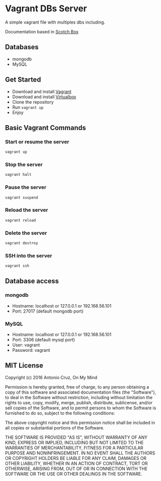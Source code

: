 # Vagrant DBs Server
A simple vagrant file with multiples dbs including.

Documentation based in [Scotch Box][0]

## Databases

* mongodb
* MySQL

## Get Started

* Download and install [Vagrant][1]
* Download and install [Virtualbox][2]
* Clone the repository
* Run ```vagrant up```
* Enjoy

## Basic Vagrant Commands

### Start or resume the server

```bash
vagrant up
```

### Stop the server

```bash
vagrant halt
```

### Pause the server

```bash
vagrant suspend
```

### Reload the server

```bash
vagrant reload
```

### Delete the server

```bash
vagrant destroy
```

### SSH into the server
```bash
vagrant ssh
```


## Database access

### mongodb

* Hostname: localhost or 127.0.0.1 or 192.168.56.101
* Port: 27017 (default mongodb port)


### MySQL

* Hostname: localhost or 127.0.0.1 or 192.168.56.101
* Port: 3306 (default mysql port)
* User: vagrant
* Password: vagrant

## MIT License

Copyright (c) 2016 Antonio Cruz, On My Mind

Permission is hereby granted, free of charge, to any person obtaining a copy
of this software and associated documentation files (the "Software"), to deal
in the Software without restriction, including without limitation the rights
to use, copy, modify, merge, publish, distribute, sublicense, and/or sell
copies of the Software, and to permit persons to whom the Software is
furnished to do so, subject to the following conditions:

The above copyright notice and this permission notice shall be included in all
copies or substantial portions of the Software.

THE SOFTWARE IS PROVIDED "AS IS", WITHOUT WARRANTY OF ANY KIND, EXPRESS OR
IMPLIED, INCLUDING BUT NOT LIMITED TO THE WARRANTIES OF MERCHANTABILITY,
FITNESS FOR A PARTICULAR PURPOSE AND NONINFRINGEMENT. IN NO EVENT SHALL THE
AUTHORS OR COPYRIGHT HOLDERS BE LIABLE FOR ANY CLAIM, DAMAGES OR OTHER
LIABILITY, WHETHER IN AN ACTION OF CONTRACT, TORT OR OTHERWISE, ARISING FROM,
OUT OF OR IN CONNECTION WITH THE SOFTWARE OR THE USE OR OTHER DEALINGS IN THE
SOFTWARE.

[0]: https://github.com/scotch-io/scotch-box
[1]: https://www.vagrantup.com/downloads.html
[2]: https://www.virtualbox.org/wiki/Downloads